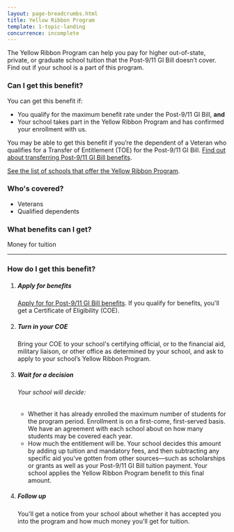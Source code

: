 ```yaml
---
layout: page-breadcrumbs.html
title: Yellow Ribbon Program
template: 1-topic-landing
concurrence: incomplete
---
```

<div class="va-introtext">

The Yellow Ribbon Program can help you pay for higher out-of-state, private, or graduate school tuition that the Post-9/11 GI Bill doesn’t cover. Find out if your school is a part of this program.

</div>

<div class="feature" markdown="1">

### Can I get this benefit?

You can get this benefit if:
- You qualify for the maximum benefit rate under the Post-9/11 GI Bill, **and**
- Your school takes part in the Yellow Ribbon Program and has confirmed your enrollment with us.

You may be able to get this benefit if you’re the dependent of a Veteran who qualifies for a Transfer of Entitlement (TOE) for the Post-9/11 GI Bill. [Find out about transferring Post-9/11 GI Bill benefits](/education/gi-bill/transfer/).

[See the list of schools that offer the Yellow Ribbon Program](http://www.benefits.va.gov/GIBILL/yellow_ribbon/yrp_list_2015.asp).

### Who's covered?

- Veterans
- Qualified dependents 

</div>

### What benefits can I get?

Money for tuition

------

### How do I get this benefit?

<ol class="process">
<li class="process-step list-one">

<div markdown="1">

##### Apply for benefits
[Apply for for Post-9/11 GI Bill benefits](/education/apply-for-education-benefits/). If you qualify for benefits, you'll get a Certificate of Eligibility (COE).

</div>
</li>

<li class="process-step list-two">
<div markdown="1">

##### Turn in your COE
Bring your COE to your school's certifying official, or to the financial aid, military liaison, or other office as determined by your school, and ask to apply to your school’s Yellow Ribbon Program.

</div>
</li>

<li class="process-step list-three"><div markdown="1">

##### Wait for a decision

###### Your school will decide:
- Whether it has already enrolled the maximum number of students for the program period. Enrollment is on a first-come, first-served basis. We have an agreement with each school about on how many students may be covered each year.
- How much the entitlement will be. Your school decides this amount by adding up tuition and mandatory fees, and then subtracting any specific aid you’ve gotten from other sources—such as scholarships or grants as well as your Post-9/11 GI Bill tuition payment. Your school applies the Yellow Ribbon Program benefit to this final amount.

</div>
</li>

<li class="process-step list-four"><div markdown="1">

##### Follow up
You'll get a notice from your school about whether it has accepted you into the program and how much money you'll get for tuition.

</div>

</li>
</ol>